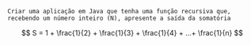 	Criar uma aplicação em Java que tenha uma função recursiva que, recebendo um número inteiro (N), apresente a saída da somatória 
$$
S = 1 + \frac{1}{2} + \frac{1}{3} + \frac{1}{4} + ...+  \frac{1}{n}
$$

